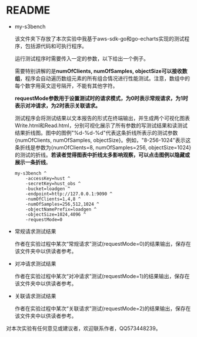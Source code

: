 # README

- my-s3bench

  该文件夹下存放了本次实验中我基于aws-sdk-go和go-echarts实现的测试程序，包括源代码和可执行程序。

  运行测试程序时需要传入一定的参数，以下给出一个例子。

  需要特别讲解的是**numOfClients, numOfSamples, objectSize可以接收数组**，程序会自动遍历数组元素的所有组合情况进行性能测试。注意，数组中的每个数字用英文逗号隔开，不能有其他字符。

  **requestMode参数用于设置测试时的请求模式，为0时表示常规请求，为1时表示对冲请求，为2时表示关联请求。**

  测试程序会将测试结果以文本报告的形式在终端输出，并生成两个可视化图表Write.html和Read.html，分别可视化展示了所有参数的写测试结果和读测试结果折线图。图中的图例"%d-%d-%d"代表这条折线所表示的测试参数{numOfClients, numOfSamples, objectSize}。例如，"8-256-1024"表示这条折线是参数为{numOfClients=8, numOfSamples=256, objectSize=1024}的测试的折线。**若读者觉得图表中折线太多影响观察，可以点击图例以隐藏或展示一条折线**。

  ```
  my-s3bench ^
      -accessKey=hust ^
      -secretKey=hust_obs ^
      -bucket=loadgen ^
      -endpoint=http://127.0.0.1:9090 ^
      -numOfClients=1,4,8 ^
      -numOfSamples=256,512,1024 ^
      -objectNamePrefix=loadgen ^
      -objectSize=1024,4096 ^
      -requestMode=0
  ```

- 常规请求测试结果

  作者在实验过程中某次“常规请求”测试(requestMode=0)的结果输出，保存在该文件夹中以供读者参考。

- 对冲请求测试结果

  作者在实验过程中某次“对冲请求”测试(requestMode=1)的结果输出，保存在该文件夹中以供读者参考。

- 关联请求测试结果

  作者在实验过程中某次“关联请求”测试(requestMode=2)的结果输出，保存在该文件夹中以供读者参考。

对本次实验有任何意见或建议者，欢迎联系作者，QQ573448239。
